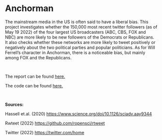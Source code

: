 # Anchorman

The mainstream media in the US is often said to have a liberal bias. This project investigates whether the 150,000 most recent twitter followers (as of May 19 2022) of the four largest US broadcasters (ABC, CBS, FOX and NBC) are more likely to be new followers of the Democrats or Republicans. It also checks whether these networks are more likely to tweet positively or negatively about the two political parties and popular politicians. As for Will Ferrell’s character in Anchorman, there is a noticeable bias, but mainly among FOX and the Republicans.

<br/>

The report can be found [here.](Anchorman.md)

The code can be found [here.](Anchorman.Rmd)

<br/>

**Sources:**

Hassell et.al. (2020) https://www.science.org/doi/10.1126/sciadv.aay9344

Rwteet (2022) https://github.com/ropensci/rtweet

Twitter (2022) https://twitter.com/home

